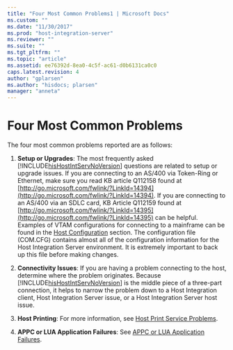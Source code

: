 ```yaml
---
title: "Four Most Common Problems1 | Microsoft Docs"
ms.custom: ""
ms.date: "11/30/2017"
ms.prod: "host-integration-server"
ms.reviewer: ""
ms.suite: ""
ms.tgt_pltfrm: ""
ms.topic: "article"
ms.assetid: ee76392d-8ea0-4c5f-ac61-d0b6131ca0c0
caps.latest.revision: 4
author: "gplarsen"
ms.author: "hisdocs; plarsen"
manager: "anneta"
---
```

# Four Most Common Problems
The four most common problems reported are as follows:  

1. **Setup or Upgrades**: The most frequently asked [!INCLUDE[hisHostIntServNoVersion](../includes/hishostintservnoversion-md.md)] questions are related to setup or upgrade issues. If you are connecting to an AS/400 via Token-Ring or Ethernet, make sure you read KB article Q112158 found at [http://go.microsoft.com/fwlink/?LinkId=14394](http://go.microsoft.com/fwlink/?LinkId=14394). If you are connecting to an AS/400 via an SDLC card, KB Article Q112159 found at [http://go.microsoft.com/fwlink/?LinkId=14395](http://go.microsoft.com/fwlink/?LinkId=14395) can be helpful. Examples of VTAM configurations for connecting to a mainframe can be found in the [Host Configuration](../core/host-configuration1.md) section. The configuration file (COM.CFG) contains almost all of the configuration information for the Host Integration Server environment. It is extremely important to back up this file before making changes.  

2. **Connectivity Issues**: If you are having a problem connecting to the host, determine where the problem originates. Because [!INCLUDE[hisHostIntServNoVersion](../includes/hishostintservnoversion-md.md)] is the middle piece of a three-part connection, it helps to narrow the problem down to a Host Integration client, Host Integration Server issue, or a Host Integration Server host issue.  

3. **Host Printing**: For more information, see [Host Print Service Problems](../core/host-print-service-problems1.md).  

4. **APPC or LUA Application Failures**: See [APPC or LUA Application Failures](../core/appc-or-lua-application-failures2.md).
